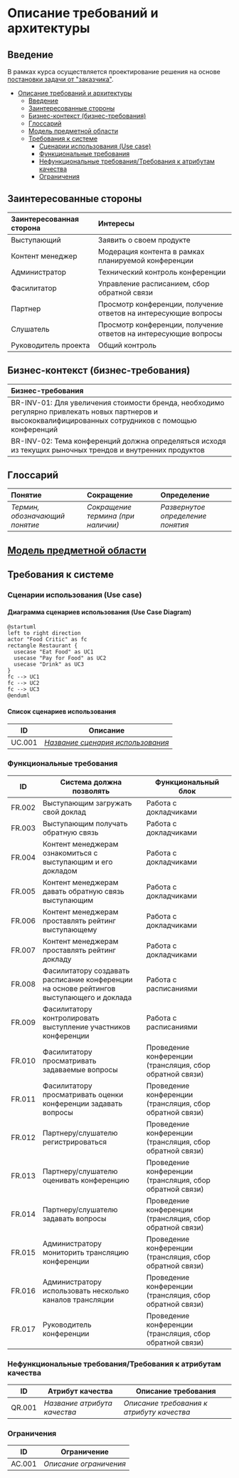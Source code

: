 # Описание требований и архитектуры

## Введение
<!-- Общее краткое описание создаваемой системы -->
В рамках курса осуществляется проектирование решения на основе [постановки задачи от "заказчика"](../../task.md).

- [Описание требований и архитектуры](#описание-требований-и-архитектуры)
  - [Введение](#введение)
  - [Заинтересованные стороны](#заинтересованные-стороны)
  - [Бизнес-контекст (бизнес-требования)](#бизнес-контекст-бизнес-требования)
  - [Глоссарий](#глоссарий)
  - [Модель предметной области](#модель-предметной-области)
  - [Требования к системе](#требования-к-системе)
    - [Сценарии использования (Use case)](#сценарии-использования-use-case)
    - [Функциональные требования](#функциональные-требования)
    - [Нефункциональные требования/Требования к атрибутам качества](#нефункциональные-требованиятребования-к-атрибутам-качества)
    - [Ограничения](#ограничения)

  
## Заинтересованные стороны
<!-- Перечень заинтересованных сторон и их интересов по отношению к создаваемой системе. 
Подробнее: https://confluence.mts.ru/pages/viewpage.action?pageId=399975538 
-->
| Заинтересованная сторона | Интересы           |
|:-------------------------|:-------------------|
| Выступающий               | Заявить о своем продукте |
| Контент менеджер               | Модерация контента в рамках планируемой конференции |
| Администратор              | Технический контроль конференции |
| Фасилитатор              | Управление расписанием, сбор обратной связи |
| Партнер               | Просмотр конференции, получение ответов на интересующие вопросы |
| Слушатель               | Просмотр конференции, получение ответов на интересующие вопросы |
| Руководитель проекта               | Общий контроль |

## Бизнес-контекст (бизнес-требования)
<!-- Общее описание бизнес-контекста создаваемой системы (автоматизируемой деятельности), список бизнес-целей заинтересованных сторон 
Подробнее: https://confluence.mts.ru/pages/viewpage.action?pageId=399973845
-->
| Бизнес-требования | 
|:-------------------------|
| BR-INV-01: Для увеличения стоимости бренда, необходимо регулярно привлекать новых партнеров и высококвалифицированных сотрудников с помощью конференций|
| BR-INV-02: Тема конференций должна определяться исходя из текущих рыночных трендов и внутренних продуктов |

## Глоссарий
<!-- Содержит основные понятия и термины предметной области  
Подробнее: https://confluence.mts.ru/pages/viewpage.action?pageId=375782595
-->
| Понятие                        | Сокращение                         | Определение                       |
|:-------------------------------|:-----------------------------------|:----------------------------------|
| *Термин, обозначающий понятие* | *Сокращение термина (при наличии)* | *Развернутое определение понятия* |

## [Модель предметной области](data/data.md)

## Требования к системе

### Сценарии использования (Use case)
<!-- Подробное описание сценариев использования системы с привязкой к ролям участников и задействованным бизнес-сущностям 
https://confluence.mts.ru/pages/viewpage.action?pageId=375782108 
https://confluence.mts.ru/pages/viewpage.action?pageId=375782119 
-->
#### Диаграмма сценариев использования (Use Case Diagram) <!-- omit in toc -->

```plantuml
@startuml
left to right direction
actor "Food Critic" as fc
rectangle Restaurant {
  usecase "Eat Food" as UC1
  usecase "Pay for Food" as UC2
  usecase "Drink" as UC3
}
fc --> UC1
fc --> UC2
fc --> UC3
@enduml
```

#### Список сценариев использования <!-- omit in toc -->

| ID     | Описание                                          |
|--------|---------------------------------------------------|
| UC.001 | *[Название сценария использования](uc/uc.001.md)* |

### Функциональные требования
<!-- Описание требований к функциям, реализуемым системой. Требование может быть привязано к сценарию использования или быть общим 
Подробнее: https://confluence.mts.ru/pages/viewpage.action?pageId=375782501 
-->
| ID     | Система должна позволять            | Функциональный блок                        |
|--------|---------------------------------------|---------------------------------------|
| FR.002 | Выступающим загружать свой доклад | Работа с докладчиками |
| FR.003 | Выступающим получать обратную связь | Работа с докладчиками |
| FR.004 | Контент менеджерам ознакомиться с выступающим и его докладом | Работа с докладчиками |
| FR.005 | Контент менеджерам давать обратную связь выступающим | Работа с докладчиками |
| FR.006 | Контент менеджерам проставлять рейтинг выступающему | Работа с докладчиками |
| FR.007 | Контент менеджерам проставлять рейтинг докладу | Работа с докладчиками |
| FR.008 | Фасилитатору создавать расписание конференции на основе рейтингов выступающего и доклада | Работа с расписаниями |
| FR.009 | Фасилитатору контролировать выступление участников конференции | Работа с расписаниями |
| FR.010 | Фасилитатору просматривать задаваемые вопросы | Проведение конференции (трансляция, сбор обратной связи) |
| FR.011 | Фасилитатору просматривать оценки конференции задавать вопросы| Проведение конференции (трансляция, сбор обратной связи) |
| FR.012 | Партнеру/слушателю регистрироваться| Проведение конференции (трансляция, сбор обратной связи) |
| FR.013 | Партнеру/слушателю оценивать конференцию | Проведение конференции (трансляция, сбор обратной связи) | 
| FR.014 | Партнеру/слушателю задавать вопросы | Проведение конференции (трансляция, сбор обратной связи) |
| FR.015 | Администратору мониторить трансляцию конференции | Проведение конференции (трансляция, сбор обратной связи) |
| FR.016 | Администратору использовать несколько каналов трансляции | Проведение конференции (трансляция, сбор обратной связи) |
| FR.017 | Руководитель конференции | Проведение конференции (трансляция, сбор обратной связи) |

### Нефункциональные требования/Требования к атрибутам качества
<!-- Требования к основным архитектурным характеристикам (атрибутам качества) системы - надежность, масштабируемость, ИБ, и др.
Подробнее: https://confluence.mts.ru/pages/viewpage.action?pageId=375782530
-->
| ID     | Атрибут качества             | Описание требования                       |
|--------|------------------------------|-------------------------------------------|
| QR.001 | *Название атрибута качества* | *Описание требования к атрибуту качества* |

### Ограничения
<!-- Описываются ограничения, оказывающие влияние на архитектуру системы - временные, финансовые, технологические
Подробнее: https://confluence.mts.ru/pages/viewpage.action?pageId=375782592
-->
| ID     | Ограничение            |
|--------|------------------------|
| AC.001 | *Описание ограничения* |